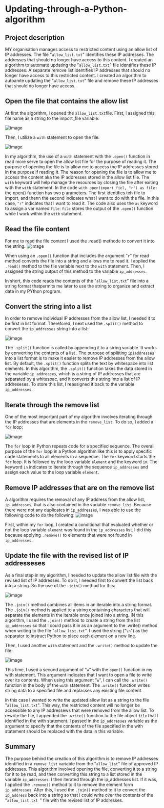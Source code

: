 # Updating-through-a-Python-algorithm

## Project description
MY organisation manages access to restricted content using an allow list of IP addresses. The file "`allow_list.txt`" identifies these IP addresses. The addresses that should no longer have access to this content. I created an algorithm to automate updating the "`allow_list.txt`" file identifies these IP addresses. A separate remove list identifies IP addresses that should no longer have access to this restricted content. I created an algorithm to autoamte updating the "`allow_list.txt`" file and remove these IP addresses that should no longer have access.

## Open the file that contains the allow list
At first the algorithm, I opened the `allow_list.txt`file. First, I assigned this file name as a string to the import_file variable:

![image](https://github.com/user-attachments/assets/0fa27a31-991e-4380-85c2-f006a0b922de)

Then, I utilize a `with` statement to open the file:

![image](https://github.com/user-attachments/assets/0b803a47-c5b1-4e90-b0f6-efbf0fb810ac)

In my algorithm, the use of a `with` statement with the `.open()` function in read more serve to open the allow list file for the purpose of reading it. The purpose of opening the file is to allow me to access the IP addresses stored in the purpose lf reading it. The reason for opening the file is to allow me to access the content aka the IP addresses stored in the allow list file. The `with` keyword will help manage the resources by closing the file after exiting with the `with` statement. In the code `with open(import_fiel, "r") as file:` the open() function has two p  arameters. The first identifies teh file to import, and thenn the second indicates what I want to do with the file. In this case, `"r"` indicates that I want to read it. The code also uses the `as` keyword to assign a var named `file`: `file` stores the output of the `.open()` function while I work within the `with` statement.

## Read the file content
For me to read the file content I used the .read() methode to convert it into the string.
![image](https://github.com/user-attachments/assets/d1d462fe-629d-459a-8e8b-f830d9fd60ba)

When using an `.open()` function that includes the argument "`r`" for read method converts the file into a string and allows me to read it. I applied the `.read()` method to the file variable next to the `with` statement. Then, I assigned the string output of this method to the variable `ip_addresses`.

In short, this code reads the contents of the "`allow_list.txt`" file into a string format thatpermits me later to use the string to organize and extract data in my PYthon program.

## Convert the string into a list
In order to remove individual IP addresses from the allow list, I needed it to be first in list format. Therefored, I next used the `.split()` method to convert the `ip_addresses` string into a list:

![image](https://github.com/user-attachments/assets/ff2fbaea-48a0-4141-a5b9-415fc27efe74)

The `.split()` function is called by appending it to a string variable. It works by converting the contents of a list . The purpose of splitting `ip)addresses` into a list format is to make it easier to remove IP addresses from the allow list. By default, the `.split()` function splits the text by whitespace into list elements. In this algorithm, the `.split()` function takes the data stored in the variable `ip_addresses`, which is a string of  IP addresses that are separated by a whitespac, and  it converts this string into a list of IP addreseses. To store this list, I reassigned it back to the variable `ip_addresses`.

## Iterate through the remove list
One of the most important part of my algorithm involves iterating through the IP addresses that are elements in the `remove_list`. To do so, I added a `for` loop:

![image](https://github.com/user-attachments/assets/fc25a3c3-879c-4d3d-8cc7-0dd9b4ee913e)

The `for` loop in Python repeats code for a specified sequence. The overall purpose of the `for` loop in a Python algorithm like this is to apply specific code statements to all elements in a sequence. The `for` keyword starts the `for` loop. It is followed by the loop variable `element` and the keyword `in`. The keyword `in` indicates to iterate through the sequence `ip_addresses` and assign each value to the loop variable `element`.

## Remove IP addresses that are on the remove list

A algorithm requires the removal of any IP address from the allow list, `ip_addresses`, that is also contained in the variable `remove_list`. Because there were not any duplicates in `ip_addresses`, I was able to use the following code to do the following:
![image](https://github.com/user-attachments/assets/5388cb3b-911f-4098-b958-ef0b2ec6e9a2)

First, within my `for` loop, I created a conditional that evaluated whether or not the loop variable `element` was found in the `ip_addresses` list. I did this because applying `.remove()` to elements that were not found in `ip_addresses`.

## Update the file with the revised list of IP addresseses

As a final step in my algorithm, I needed to update the allow list file with the revised list of IP addresses. To do it, I needed first to convert the list back into a string. So the use of the `.join()` method for this:

![image](https://github.com/user-attachments/assets/4539d42b-8445-4cc4-9c9c-742356150109)

The `.join()` method combines all items in an iterable into a string format. The `.join()` method is applied to a string containing characters that will separate the elements in the iterable once joined into a string. IN this algorithm, I used the `.join()` method to create a string from the list `ip_addresses` so that I could pass it in as an argument to the .write() method when writing to the file "`allow_list.txt`". I used the string ("`\n`") as the separator to instruct Python to place each element on a new line.

Then, I used another `with` statement and the `.write()` method to update the file:

![image](https://github.com/user-attachments/assets/12292894-1d2b-49c4-b6a5-f2b419afb9a1)

This time, I used a second argument of "`w`" with the `open()` function in my with statement. This argument indicates that I want to open a file to write over its contents. When using this argument "`w`", I can call the `.write()` function in the body of the `with` statement. The `.write()` function writes string data to a specified file and replacses any existing file content.

In this case I wanted to write the updated allow list as a string to the file "`allow_list.txt`". This way, the restricted content will no longer be accessible to any IP addressews that were removed from the allow list. To rewrite the file, I appended the `.write()` function to the file object `file` that I identified in the with statement. I passed in the `ip_addresses` variable as the argument to specify that the contents of the file specified in the with statement should be replaced with the data in this variable.

## Summary 

The purpose behind the creation of this algorithm is to remove IP addresses identified in a `remove_list` variable from the "`allow_list`" file of approved IP addresses. This algorithm involved opening the file, converting it to a string for it to be read, and then converting this string to a list stored in the variable `ip_addresses`. I then iterated through the ip_addresses list. If it was, I applied the `.remove()` method to it to remove the element form `ip_addresses`. After this, I used the `.join()` method to it to convert the `ip_address` back into a string so that I could write over the contents of the "`allow_list.txt `" file with the revised list of IP addresses.
